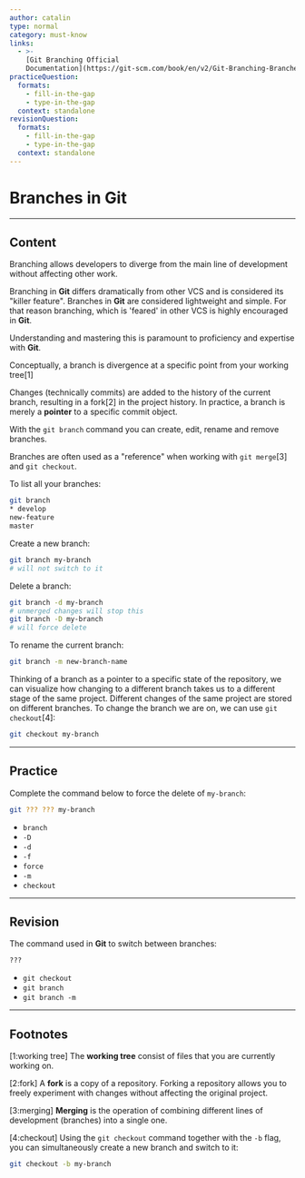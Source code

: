 ```yaml
---
author: catalin
type: normal
category: must-know
links:
  - >-
    [Git Branching Official
    Documentation](https://git-scm.com/book/en/v2/Git-Branching-Branches-in-a-Nutshell){website}
practiceQuestion:
  formats:
    - fill-in-the-gap
    - type-in-the-gap
  context: standalone
revisionQuestion:
  formats:
    - fill-in-the-gap
    - type-in-the-gap
  context: standalone
---
```


# Branches in Git


---

## Content

Branching allows developers to diverge from the main line of development without affecting other work.

Branching in **Git** differs dramatically from other VCS and is considered its "killer feature". Branches in **Git** are considered lightweight and simple.  For that reason branching, which is 'feared' in other VCS is highly encouraged in **Git**.

Understanding and mastering this is paramount to proficiency and expertise with **Git**.

Conceptually, a branch is divergence at a specific point from your working tree[1]

Changes (technically commits) are added to the history of the current branch, resulting in a fork[2] in the project history.
In practice, a branch is merely a **pointer** to a specific commit object.

With the `git branch` command you can create, edit, rename and remove branches.

Branches are often used as a "reference" when working with `git merge`[3] and `git checkout`.

To list all your branches:

```bash
git branch
* develop
new-feature
master
```

Create a new branch:

```bash
git branch my-branch
# will not switch to it

```

Delete a branch:

```bash
git branch -d my-branch
# unmerged changes will stop this
git branch -D my-branch
# will force delete
```

To rename the current branch:

```bash
git branch -m new-branch-name

```

Thinking of a branch as a pointer to a specific state of the repository, we can visualize how changing to a different branch takes us to a different stage of the same project. Different changes of the same project are stored on different branches. To change the branch we are on, we can use `git checkout`[4]:

```bash
git checkout my-branch
```


---

## Practice

Complete the command below to force the delete of `my-branch`:

```bash
git ??? ??? my-branch
```

- `branch`
- `-D`
- `-d`
- `-f`
- `force`
- `-m`
- `checkout`


---

## Revision

The command used in **Git** to switch between branches:

```bash
???
```

- `git checkout`
- `git branch`
- `git branch -m`


---

## Footnotes

[1:working tree]
The **working tree** consist of files that you are currently working on.

[2:fork]
A **fork** is a copy of a repository. Forking a repository allows you to freely experiment with changes without affecting the original project.

[3:merging]
**Merging** is the operation of combining different lines of development (branches) into a single one.

[4:checkout]
Using the `git checkout` command together with the `-b` flag, you can simultaneously create a new branch and switch to it:

```bash
git checkout -b my-branch
```
